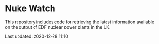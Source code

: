 # Nuke Watch

This repository includes code for retrieving the latest information available on the output of EDF nuclear power plants in the UK.

Last updated: 2020-12-28 11:10